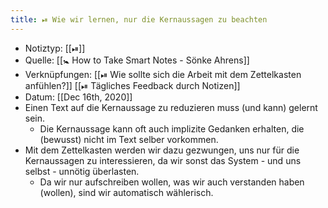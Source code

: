 ```yaml
---
title: ⏯ Wie wir lernen, nur die Kernaussagen zu beachten
---
```


- Notiztyp: [[⏯]]
- Quelle: [[🚼 How to Take Smart Notes - Sönke Ahrens]]
- Verknüpfungen: [[⏯ Wie sollte sich die Arbeit mit dem Zettelkasten anfühlen?]] [[⏯ Tägliches Feedback durch Notizen]]
- Datum: [[Dec 16th, 2020]]
- Einen Text auf die Kernaussage zu reduzieren muss (und kann) gelernt sein.
	- Die Kernaussage kann oft auch implizite Gedanken erhalten, die (bewusst) nicht im Text selber vorkommen.
- Mit dem Zettelkasten werden wir dazu gezwungen, uns nur für die Kernaussagen zu interessieren, da wir sonst das System - und uns selbst - unnötig überlasten.
	- Da wir nur aufschreiben wollen, was wir auch verstanden haben (wollen), sind wir automatisch wählerisch.